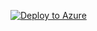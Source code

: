 [![Deploy to Azure](https://aka.ms/deploytoazurebutton)](https://portal.azure.com/#create/Microsoft.Template/uri/https%3A%2F%2Fcodilogtemplate.file.core.windows.net%2Fsap%2FTemplate_GitHub%2Fenedis_template.json%3Fsp%3Drl%26st%3D2020-02-12T21%3A24%3A40Z%26se%3D2030-02-13T21%3A24%3A00Z%26sv%3D2019-02-02%26sig%3DuAbvTrXMaNUuvJn6SU7cclqdEzQFT9wG0O0xrVB454U%253D%26sr%3Df)
